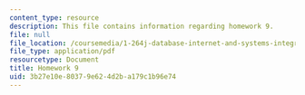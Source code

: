 ```yaml
---
content_type: resource
description: This file contains information regarding homework 9.
file: null
file_location: /coursemedia/1-264j-database-internet-and-systems-integration-technologies-fall-2013/3b27e10e80379e624d2ba179c1b96e74_MIT1_264JF13_HW9.pdf
file_type: application/pdf
resourcetype: Document
title: Homework 9
uid: 3b27e10e-8037-9e62-4d2b-a179c1b96e74
---
```

